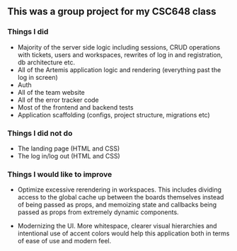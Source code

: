 ## This was a group project for my CSC648 class
### Things I did
 - Majority of the server side logic including sessions, CRUD operations with tickets, users and workspaces, rewrites of log in and registration, db architecture etc.
 - All of the Artemis application logic and rendering (everything past the log in screen)
 - Auth
 - All of the team website
 - All of the error tracker code
 - Most of the frontend and backend tests
 - Application scaffolding (configs, project structure, migrations etc)

 ### Things I did not do
  - The landing page (HTML and CSS)
  - The log in/log out (HTML and CSS)

### Things I would like to improve
 - Optimize excessive rerendering in workspaces. This includes dividing access to the global cache up between
 the boards themselves instead of being passed as props, and memoizing state and callbacks being passed as props from extremely dynamic components.

 - Modernizing the UI. More whitespace, clearer visual hierarchies and intentional use of accent colors would help
 this application both in terms of ease of use and modern feel.